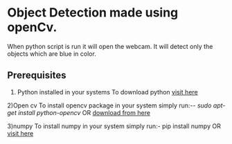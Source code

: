 # Object Detection made using openCv. 

When python script is run it will open the webcam. It will detect only the objects which are blue in color.

## Prerequisites

1) Python installed in your systems
    To download python [visit here](https://www.python.org/downloads/)

2)Open cv 
      To install opencv package in your system simply run:-- *sudo apt-get install python-opencv*
      OR
      [download from here](https://sourceforge.net/projects/opencvlibrary/)
      
3)numpy
    To install numpy in your system simply run:- pip install numpy
    OR
    [visit here](https://pypi.python.org/pypi/numpy)
